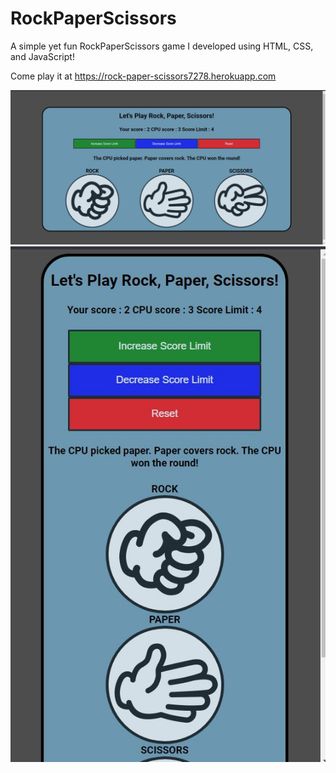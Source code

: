 # RockPaperScissors

A simple yet fun RockPaperScissors game I developed using HTML, CSS, and JavaScript!

Come play it at https://rock-paper-scissors7278.herokuapp.com

<img src="/imgs/Display-Desktop.JPG">

<img src="/imgs/Display-Mobile.JPG">
